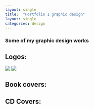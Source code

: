 ```yaml
---
layout: single
title:  "Portfolio 1 graphic design"
layout: single
categories: design
---
```

### Some of my graphic design works

## Logos:
<img src="{{site.baseurl}}/imag/logo1.png"> <img src="{{site.baseurl}}/imag/logo2.png">
## Book covers:

## CD Covers:
